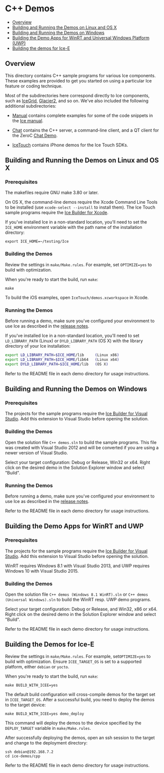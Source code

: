 # C++ Demos

- [Overview](#overview)
- [Building and Running the Demos on Linux and OS X](#building-and-running-the-demos-on-linux-and-os-x)
- [Building and Running the Demos on Windows](#building-and-running-the-demos-on-windows)
- [Building the Demo Apps for WinRT and Universal Windows Platform (UWP)](#building-the-demo-apps-for-winrt-and-uwp)
- [Building the demos for Ice-E](#building-the-demos-for-ice-e)

## Overview

This directory contains C++ sample programs for various Ice components. These
examples are provided to get you started on using a particular Ice feature or
coding technique.

Most of the subdirectories here correspond directly to Ice components, such as
[IceGrid](./IceGrid), [Glacier2](./Glacier2), and so on. We've also included the
following additional subdirectories:

- [Manual](./Manual) contains complete examples for some of the code snippets
in the [Ice manual][1].

- [Chat](./Chat) contains the C++ server, a command-line client,
and a QT client for the ZeroC [Chat Demo][2].

- [IceTouch](./IceTouch) contains iPhone demos for the Ice Touch SDKs.

## Building and Running the Demos on Linux and OS X

### Prerequisites

The makefiles require GNU make 3.80 or later.

On OS X, the command-line demos require the Xcode Command Line Tools to be
installed (use `xcode-select --install` to install them). The Ice Touch sample
programs require the [Ice Builder for Xcode][3].

If you've installed Ice in a non-standard location, you'll need to set the
`ICE_HOME` environment variable with the path name of the
installation directory:
```
export ICE_HOME=~/testing/Ice
```

### Building the Demos

Review the settings in `make/Make.rules`. For example, set `OPTIMIZE=yes`
to build with optimization.

When you're ready to start the build, run `make`:
```
make
```

To build the iOS examples, open `IceTouch/demos.xcworkspace` in Xcode.

### Running the Demos

Before running a demo, make sure you've configured your environment to use Ice
as described in the [release notes][4].

If you've installed Ice in a non-standard location, you'll need to set
`LD_LIBRARY_PATH` (Linux) or `DYLD_LIBRARY_PATH` (OS X)
with the library directory of your Ice installation:

```bash
export LD_LIBRARY_PATH=$ICE_HOME/lib     (Linux x86)
export LD_LIBRARY_PATH=$ICE_HOME/lib64   (Linux x64)
export DYLD_LIBRARY_PATH=$ICE_HOME/lib   (OS X)
```

Refer to the README file in each demo directory for usage instructions.

## Building and Running the Demos on Windows

### Prerequisites

The projects for the sample programs require the [Ice Builder for Visual Studio][5].
Add this extension to Visual Studio before opening the solution.

### Building the Demos

Open the solution file `C++ demos.sln` to build the sample programs. This file
was created with Visual Studio 2012 and will be converted if you are using a newer
version of Visual Studio.

Select your target configuration: Debug or Release, Win32 or x64. Right click on
the desired demo in the Solution Explorer window and select "Build".

### Running the Demos

Before running a demo, make sure you've configured your environment to use Ice
as described in the [release notes][3].

Refer to the README file in each demo directory for usage instructions.

## Building the Demo Apps for WinRT and UWP

### Prerequisites

The projects for the sample programs require the [Ice Builder for Visual Studio][5].
Add this extension to Visual Studio before opening the solution.

WinRT requires Windows 8.1 with Visual Studio 2013, and UWP requires Windows 10
with Visual Studio 2015.

### Building the Demos

Open the solution file `C++ demos (Windows 8.1 WinRT).sln` or `C++ demos (Universal Windows).sln`
to build the WinRT resp. UWP demo programs.

Select your target configuration: Debug or Release, and Win32, x86 or x64.
Right click on the desired demo in the Solution Explorer window and
select "Build".

Refer to the README file in each demo directory for usage instructions.

## Building the Demos for Ice-E

Review the settings in `make/Make.rules`. For example, set`OPTIMIZE=yes`
to build with optimization. Ensure `ICEE_TARGET_OS` is set to a supported
platform, either `debian` or `yocto`.

When you're ready to start the build, run `make`:

    make BUILD_WITH_ICEE=yes

The default build configuration will cross-compile demos for the target
set in `ICEE_TARGET_OS`. After a successful build, you need to deploy the
demos to the target device:

    make BUILD_WITH_ICEE=yes demo_deploy

This command will deploy the demos to the device specified by the
`DEPLOY_TARGET` variable in `make/Make.rules`.

After successfully deploying the demos, open an ssh session to the target
and change to the deployment directory:

    ssh debian@192.168.7.2
    cd ice-demos/cpp

Refer to the README file in each demo directory for usage instructions.

[1]: https://doc.zeroc.com/display/Ice37/Ice+Manual
[2]: https://zeroc.com/chat/index.html
[3]: https://github.com/zeroc-ice/ice-builder-xcode
[4]: https://doc.zeroc.com/display/Ice37/Ice+Release+Notes
[5]: https://github.com/zeroc-ice/ice-builder-visualstudio
